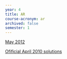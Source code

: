```yaml
---
year: 4
title: AR
course-acronym: ar
archived: false
semester: 1
---
```


[May 2012](https://docs.google.com/document/d/1aqeSLI2MihZYdLfqH3CgBLfQdpF_pSQ_PrAKZ6mTQus/edit)

[Ofificial April 2010 solutions](https://docs.google.com/file/d/0B2AAOQQZ_8BxUFVEeEdZQVl6YUU/edit?usp=sharing)
